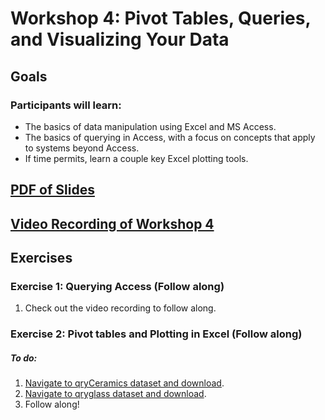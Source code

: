 # Workshop 4: Pivot Tables, Queries, and Visualizing Your Data

## Goals
### Participants will learn:
* The basics of data manipulation using Excel and MS Access. 
* The basics of querying in Access, with a focus on concepts that apply to systems beyond Access.
* If time permits, learn a couple key Excel plotting tools.


## [PDF of Slides](https://drive.google.com/file/d/1FJxsXw-lz4Sd-Yfns86BhAipuQK2tQYi/view?usp=sharing)

## [Video Recording of Workshop 4](https://vimeo.com/592817296)

## Exercises
### Exercise 1: Querying Access (Follow along)
1. Check out the video recording to follow along.

### Exercise 2: Pivot tables and Plotting in Excel (Follow along)
##### To do:
1. [Navigate to qryCeramics dataset and download](https://drive.google.com/file/d/10J7J9AJ_LOf0L2fNRY3vnfaRIttNL4Su/view?usp=sharing).   
2. [Navigate to qryglass dataset and download](https://drive.google.com/file/d/1NtqOU92lBnvs4WM8UDOkQTrnE-VKCQA3/view?usp=sharing).  
3. Follow along!
